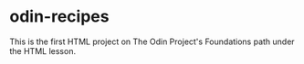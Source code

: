 # odin-recipes

This is the first HTML project on The Odin Project's Foundations path under the HTML lesson. 
